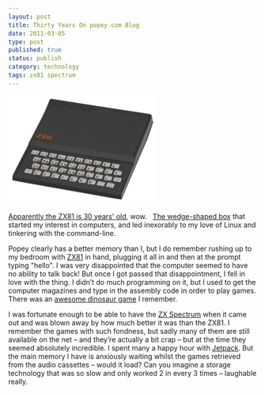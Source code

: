 ```yaml
--- 
layout: post 
title: Thirty Years On popey.com Blog
date: 2011-03-05
type: post 
published: true 
status: publish
category: technology
tags: zx81 spectrum
---
```


<img src="/assets/Sinclair-ZX81.png" class="image-right" alt="Sinclair ZX81">

[Apparently the ZX81 is 30 years' old](http://popey.com/blog/2011/03/05/thirty-years-on/), wow.  
[The wedge-shaped box](http://en.wikipedia.org/wiki/ZX81 "Read about the ZX81 on Wikipedia")
that started my interest in computers, and led inexorably to my love of
Linux and tinkering with the command-line.

<!--more-->

Popey clearly has a better memory than I, but I do remember rushing up
to my bedroom with
[ZX81](http://en.wikipedia.org/wiki/ZX81 "Read about the ZX81 on Wikipedia")
in hand, plugging it all in and then at the prompt typing "hello". I was
very disappointed that the computer seemed to have no ability to talk
back! But once I got passed that disappointment, I fell in love with the
thing. I didn’t do much programming on it, but I used to get the
computer magazines and type in the assembly code in order to play games.
There was an [awesome dinosaur game](http://en.wikipedia.org/wiki/3D_Monster_Maze) I remember.

I was fortunate enough to be able to have the 
[ZX Spectrum](http://en.wikipedia.org/wiki/ZX_Spectrum "Read about the ZX Spectrum on Wikipedia")
when it came out and was blown away by how much better it was than the
ZX81. I remember the games with such fondness, but sadly many of them
are still available on the net – and they’re actually a bit crap – but
at the time they seemed absolutely incredible. I spent many a happy hour
with [Jetpack](http://en.wikipedia.org/wiki/Jetpac). But the main memory
I have is anxiously waiting whilst the games retrieved from the audio
cassettes – would it load? Can you imagine a storage technology that was
so slow and only worked 2 in every 3 times – laughable really.

